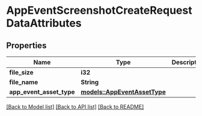 # AppEventScreenshotCreateRequestDataAttributes

## Properties

Name | Type | Description | Notes
------------ | ------------- | ------------- | -------------
**file_size** | **i32** |  | 
**file_name** | **String** |  | 
**app_event_asset_type** | [**models::AppEventAssetType**](AppEventAssetType.md) |  | 

[[Back to Model list]](../README.md#documentation-for-models) [[Back to API list]](../README.md#documentation-for-api-endpoints) [[Back to README]](../README.md)


